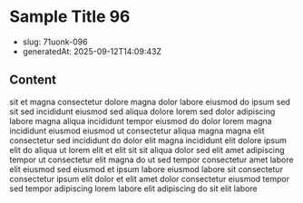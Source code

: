 # Sample Title 96

- slug: 71uonk-096
- generatedAt: 2025-09-12T14:09:43Z

## Content
sit et magna consectetur dolore magna dolor labore eiusmod do ipsum sed sit sed incididunt eiusmod sed aliqua dolore lorem sed dolor adipiscing labore magna aliqua incididunt tempor eiusmod do dolor lorem magna incididunt eiusmod eiusmod ut consectetur aliqua magna magna elit consectetur sed incididunt do dolor elit magna incididunt elit dolore ipsum elit do aliqua ut lorem elit et elit sit sit aliqua dolor sed elit amet adipiscing tempor ut consectetur elit magna do ut sed tempor consectetur amet labore elit eiusmod sed eiusmod et ipsum labore eiusmod labore sit consectetur consectetur ipsum elit dolor et elit amet dolor consectetur eiusmod tempor sed tempor adipiscing lorem labore elit adipiscing do sit elit labore
